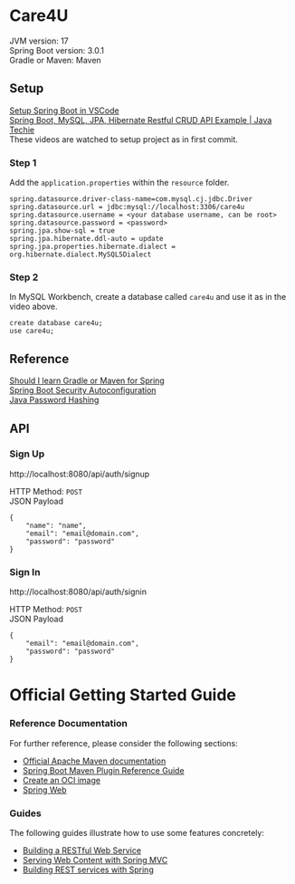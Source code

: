 # Care4U

JVM version: 17  
Spring Boot version: 3.0.1  
Gradle or Maven: Maven

## Setup
[Setup Spring Boot in VSCode](https://code.visualstudio.com/docs/java/java-spring-boot)  
[Spring Boot, MySQL, JPA, Hibernate Restful CRUD API Example | Java Techie](https://www.youtube.com/watch?v=IucFDX3RO9U)  
These videos are watched to setup project as in first commit.  
### Step 1
Add the `application.properties` within the `resource` folder.
```
spring.datasource.driver-class-name=com.mysql.cj.jdbc.Driver
spring.datasource.url = jdbc:mysql://localhost:3306/care4u
spring.datasource.username = <your database username, can be root>
spring.datasource.password = <password>
spring.jpa.show-sql = true
spring.jpa.hibernate.ddl-auto = update
spring.jpa.properties.hibernate.dialect = org.hibernate.dialect.MySQL5Dialect
```

### Step 2
In MySQL Workbench, create a database called `care4u` and use it as in the video above.
```
create database care4u;
use care4u;
```

## Reference
[Should I learn Gradle or Maven for Spring](https://www.reddit.com/r/java/comments/pj5iu0/should_i_learn_gradle_or_maven_for_spring/)  
[Spring Boot Security Autoconfiguration](https://www.baeldung.com/spring-boot-security-autoconfiguration)  
[Java Password Hashing](https://www.baeldung.com/java-password-hashing)

## API
### Sign Up
http://localhost:8080/api/auth/signup

HTTP Method: `POST`  
JSON Payload
```
{
    "name": "name",
    "email": "email@domain.com",
    "password": "password"
}
```
### Sign In
http://localhost:8080/api/auth/signin

HTTP Method: `POST`  
JSON Payload
```
{
    "email": "email@domain.com",
    "password": "password"
}
```

# Official Getting Started Guide

### Reference Documentation
For further reference, please consider the following sections:

* [Official Apache Maven documentation](https://maven.apache.org/guides/index.html)
* [Spring Boot Maven Plugin Reference Guide](https://docs.spring.io/spring-boot/docs/3.0.1/maven-plugin/reference/html/)
* [Create an OCI image](https://docs.spring.io/spring-boot/docs/3.0.1/maven-plugin/reference/html/#build-image)
* [Spring Web](https://docs.spring.io/spring-boot/docs/3.0.1/reference/htmlsingle/#web)

### Guides
The following guides illustrate how to use some features concretely:

* [Building a RESTful Web Service](https://spring.io/guides/gs/rest-service/)
* [Serving Web Content with Spring MVC](https://spring.io/guides/gs/serving-web-content/)
* [Building REST services with Spring](https://spring.io/guides/tutorials/rest/)

